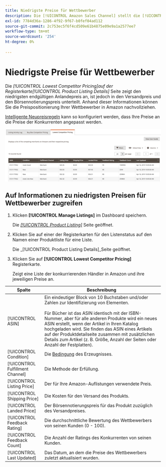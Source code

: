 ```yaml
---
title: Niedrigste Preise für Wettbewerber
description: Die [!UICONTROL Amazon Sales Channel] stellt die [!UICONTROL Lowest Competitor Pricing] -Tab, damit Sie die Preispositionierung Ihrer Konkurrenten in Amazon besser verstehen können.
exl-id: 7784d36a-1286-4f92-9f67-b0fef04ad112
source-git-commit: 2c753ec5f6f4cd509e61b4875e09e9a1a2577ee7
workflow-type: tm+mt
source-wordcount: '254'
ht-degree: 0%

---
```


# Niedrigste Preise für Wettbewerber

Die _[!UICONTROL Lowest Competitor Pricing]_auf der Registerkarte_[!UICONTROL Product Listing Details]_ Seite zeigt den niedrigsten endgültigen Anlandepreis an, ist jedoch in den Versandpreis und den Börsennotierungspreis unterteilt. Anhand dieser Informationen können Sie die Preispositionierung Ihrer Wettbewerber in Amazon nachvollziehen.

[Intelligente Neupreisregeln](./intelligent-repricing-rules.md) kann so konfiguriert werden, dass Ihre Preise an die Preise der Konkurrenten angepasst werden.

![Niedrigste Preise für Wettbewerber](assets/amazon-listing-details-lowest-comp.png)

## Auf Informationen zu niedrigsten Preisen für Wettbewerber zugreifen

1. Klicken **[!UICONTROL Manage Listings]** im Dashboard speichern.

   Die [_[!UICONTROL Product Listing]_](./managing-product-listings.md) Seite geöffnet.

1. Klicken Sie auf einer der Registerkarten für den Listenstatus auf den Namen einer Produktliste für eine Liste.

   Die _[!UICONTROL Product Listing Details]_Seite geöffnet.

1. Klicken Sie auf **[!UICONTROL Lowest Competitor Pricing]** Registerkarte.

   Zeigt eine Liste der konkurrierenden Händler in Amazon und ihre jeweiligen Preise an.

| Spalte | Beschreibung |
|---|---|
| [!UICONTROL ASIN] | Ein eindeutiger Block von 10 Buchstaben und/oder Zahlen zur Identifizierung von Elementen.<br><br>Für Bücher ist das ASIN identisch mit der ISBN-Nummer, aber für alle anderen Produkte wird ein neues ASIN erstellt, wenn der Artikel in Ihren Katalog hochgeladen wird. Sie finden das ASIN eines Artikels auf der Produktdetailseite zusammen mit zusätzlichen Details zum Artikel (z. B. Größe, Anzahl der Seiten oder Anzahl der Festplatten). |
| [!UICONTROL Condition] | Die [Bedingung](./product-listing-condition.md) des Erzeugnisses. |
| [!UICONTROL Fulfillment Channel] | Die Methode der Erfüllung. |
| [!UICONTROL Listing Price] | Der für Ihre Amazon-Auflistungen verwendete Preis. |
| [!UICONTROL Shipping Price] | Die Kosten für den Versand des Produkts. |
| [!UICONTROL Landed Price] | Der Börsennotierungspreis für das Produkt zuzüglich des Versandpreises. |
| [!UICONTROL Feedback Rating] | Die durchschnittliche Bewertung des Wettbewerbers von seinen Kunden (0 - 100). |
| [!UICONTROL Feedback Count] | Die Anzahl der Ratings des Konkurrenten von seinen Kunden. |
| [!UICONTROL Last Updated] | Das Datum, an dem die Preise des Wettbewerbers zuletzt aktualisiert wurden. |
